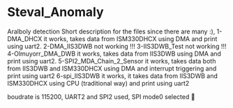 # Steval_Anomaly
Aralboly detection
Short description for the files since there are many :), 
1-DMA_DHCX it works, takes data from ISM330DHCX using DMA and print using uart2.
2-DMA_IIS3DWB not working !!!
3-IIS3DWB_Test not working !!!
4-Olmuyorr_DMA_DWB it works, takes data from IIS3DWB using DMA and print using uart2.
5-SPI2_MDA_Chain_2_Sensor it works, takes data both from IIS3DWB and ISM330DHCX using DMA and interrupt triggering and print using uart2
6-spi_IIS3DWB it works, it takes data from IIS3DWB and ISM330DHCX using CPU (traditional way) and print using uart2

boudrate is 115200, UART2 and SPI2 used, SPI mode0 selected 🧿
